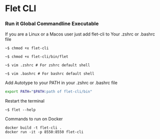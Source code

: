 # Flet CLI

### Run it Global Commandline Executable

If you are a Linux or a Macos user just add flet-cli to Your .zshrc or .bashrc file

```console
~$ chmod +x flet-cli
```
```console
~$ chmod +x flet-cli/bin/flet
```
```console
~$ vim .zshrc # For zshrc default shell
```

```console
~$ vim .bashrc # For bashrc default shell
```

Add Autotype to your PATH in your .zshrc or .bashrc file 
```bash
export PATH="$PATH:path of flet-cli/bin"
```

Restart the terminal
```console
~$ flet --help
```

Commands to run on Docker
```console
docker build -t flet-cli .
docker run -it -p 8550:8550 flet-cli
```
